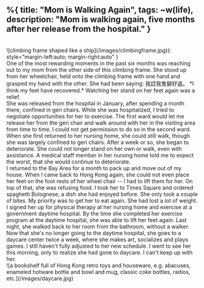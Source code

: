 %{
  title: "Mom is Walking Again",
  tags: ~w(life),
  description: "Mom is walking again, five months after her release from the hospital."
}
---
<br>
![climbing frame shaped like a ship](/images/climbingframe.jpg){: style="margin-left:auto; margin-right:auto" }
<br>
One of the most rewarding moments in the past six months was reaching out to my mom from the other side of this climbing frame.  She stood up from her wheelchair, held onto the climbing frame with one hand and grasped my hand with the other.  She had been saying: 我諗我隻腳好返。  *I think my feet have recovered.*  Watching her stand on her feet again was a relief.  
<br>
She was released from the hospital in January, after spending a month there, confined in geri chairs.  While she was hospitalized, I tried to negotiate opportunities for her to exercise.  The first ward would let me release her from the geri chair and walk around with her in the visiting area from time to time.  I could not get permission to do so in the second ward.  When she first returned to her nursing home, she could still walk, though she was largely confined to geri chairs.  After a week or so, she began to deteriorate.  She could not longer stand on her own or walk, even with assistance.  A medical staff member in her nursing home told me to expect the worst, that she would continue to deteriorate.
<br>
I returned to the Bay Area for a month to pack up and move out of my house.  When I came back to Hong Kong again, she could not even place her feet on the foot rests of her wheel chair -- I had to lift them for her.  On top of that, she was refusing food.  I took her to Times Square and ordered spaghetti Bolognese, a dish she had enjoyed before.  She only took a couple of bites.  My priority was to get her to eat again.  She had lost a lot of weight.
<br>
I signed her up for physical therapy at her nursing home and exercise at a government daytime hospital.  By the time she completed her exercise program at the daytime hospital, she was able to lift her feet again.  Last night, she walked back to her room from the bathroom, without a walker.
<br>
Now that she's no longer going to the daytime hospital, she goes to a daycare center twice a week, where she makes art, socializes and plays games.  I still haven't fully adjusted to her new schedule.  I went to see her this morning, only to realize she had gone to daycare.  I can't keep up with her.
<br>
![a bookshelf full of Hong Kong retro toys and houseware, e.g. abacuses, enameled hotware bottle and bowl and mug, classic coke bottles, radios, etc.](/images/daycare.jpg)